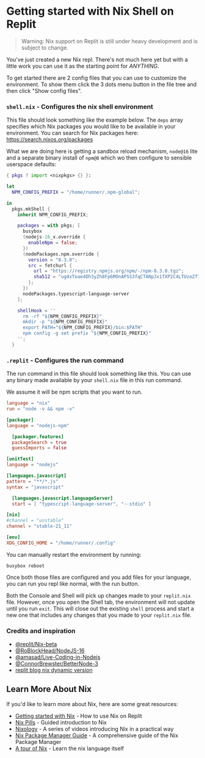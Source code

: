 # Getting started with Nix Shell on Replit

> Warning: Nix support on Replit is still under heavy development and is subject to change.

You've just created a new Nix repl. There's not much here yet but with a little work you can use it as the starting point for *ANYTHING*.

To get started there are 2 config files that you can use to customize the environment. To show them click the 3 dots menu button in the file tree and then click "Show config files".

### `shell.nix` - Configures the nix shell environment

This file should look something like the example below. The `deps` array specifies which Nix packages you would like to be available in your environment. You can search for Nix packages here: https://search.nixos.org/packages

What we are doing here is getting a sandbox reload mechanism, `node@16` lite and a separate binary install of `npm@8` which wo then configure to sensible userspace defaults:

```nix
{ pkgs ? import <nixpkgs> {} }:

let
  NPM_CONFIG_PREFIX = "/home/runner/.npm-global";

in
  pkgs.mkShell {
    inherit NPM_CONFIG_PREFIX;

    packages = with pkgs; [
      busybox
      (nodejs-16_x.override {
        enableNpm = false;
      })
      (nodePackages.npm.override {
        version = "8.3.0";
        src = fetchurl {
          url = "https://registry.npmjs.org/npm/-/npm-8.3.0.tgz";
          sha512 = "ug4xToae4Dh3yZh8Fp6MOnAPSS3fqCTANpJx1fXP2C4LTUzoZf7rEantHQR/ANPVYDBe5qQT4tGVsoPqqiYZMw==";
        };
      })
      nodePackages.typescript-language-server
    ];

    shellHook = ''
      rm -rf "${NPM_CONFIG_PREFIX}"
      mkdir -p "${NPM_CONFIG_PREFIX}"
      export PATH="${NPM_CONFIG_PREFIX}/bin:$PATH"
      npm config -g set prefix "${NPM_CONFIG_PREFIX}"
    '';
  }
```

### `.replit` - Configures the run command

The run command in this file should look something like this. You can use any binary made available by your `shell.nix` file in this run command.

We assume it will be npm scripts that you want to run.

```toml
language = "nix"
run = "node -v && npm -v"

[packager]
language = "nodejs-npm"

  [packager.features]
  packageSearch = true
  guessImports = false

[unitTest]
language = "nodejs"

[languages.javascript]
pattern = "**/*.js"
syntax = "javascript"

  [languages.javascript.languageServer]
  start = [ "typescript-language-server", "--stdio" ]

[nix]
#channel = "unstable"
channel = "stable-21_11"

[env]
XDG_CONFIG_HOME = "/home/runner/.config"
```

You can manually restart the environment by running:

```shell
busybox reboot
```

Once both those files are configured and you add files for your language, you can run you repl like normal, with the run button.

Both the Console and Shell will pick up changes made to your `replit.nix` file. However, once you open the Shell tab, the environment will not update until you run `exit`. This will close out the existing `shell` process and start a new one that includes any changes that you made to your `replit.nix` file.

### Credits and inspiration

- [@replit/Nix-beta](https://replit.com/@replit/Nix-beta?v=1)
- [@RoBlockHead/NodeJS-16](https://replit.com/@RoBlockHead/NodeJS-16?v=1)
- [@amasad/Live-Coding-in-Nodejs](https://replit.com/@amasad/Live-Coding-in-Nodejs?v=1)
- [@ConnorBrewster/BetterNode-3](https://replit.com/@ConnorBrewster/BetterNode-3?v=1)
- [replit blog nix dynamic version](https://blog.replit.com/nix_dynamic_version)

## Learn More About Nix

If you'd like to learn more about Nix, here are some great resources:

* [Getting started with Nix](https://docs.replit.com/programming-ide/getting-started-nix) - How to use Nix on Replit
* [Nix Pills](https://nixos.org/guides/nix-pills/) - Guided introduction to Nix
* [Nixology](https://www.youtube.com/playlist?list=PLRGI9KQ3_HP_OFRG6R-p4iFgMSK1t5BHs) - A series of videos introducing Nix in a practical way
* [Nix Package Manager Guide](https://nixos.org/manual/nix/stable/) - A comprehensive guide of the Nix Package Manager
* [A tour of Nix](https://nixcloud.io/tour) - Learn the nix language itself
